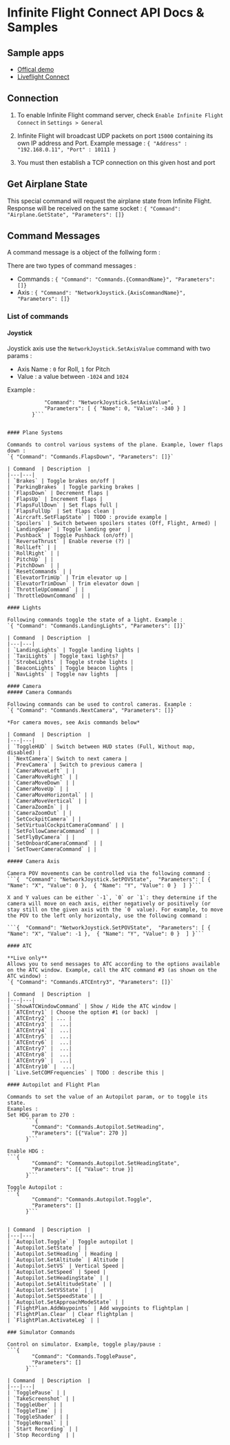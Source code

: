 # Infinite Flight Connect API Docs & Samples
## Sample apps
- [Offical demo](https://github.com/mlaban/IFCTest/tree/master/Infinite%20Flight%20Connector%20API)
- [Liveflight Connect](https://github.com/LiveFlightApp/Connect-Windows)

## Connection 

 1. To enable Infinite Flight command server, check `Enable Infinite Flight Connect` in `Settings > General`
 2. Infinite Flight will broadcast UDP packets on port `15000` containing its own IP address and Port.
Example message : 
`{ "Address" : "192.168.0.11", "Port" : 10111 }`

 3. You must then establish a TCP connection on this given host and port

## Get Airplane State 

This special command will request the airplane state from Infinite Flight. Response will be received on the same socket :
`{ "Command": "Airplane.GetState", "Parameters": []}`

## Command Messages 

A command message is a object of the follwing form : 


There are two types of command messages : 
 - Commands : `{ "Command": "Commands.{CommandName}", "Parameters": []}`
 - Axis : `{ "Command": "NetworkJoystick.{AxisCommandName}", "Parameters": []}`


### List of commands

#### Joystick 

Joystick axis use the `NetworkJoystick.SetAxisValue` command with two params :

 - Axis Name : `0` for Roll, `1` for Pitch 
 - Value : a value between `-1024` and `1024`

Example : 
```{
            "Command": "NetworkJoystick.SetAxisValue",
            "Parameters": [ { "Name": 0, "Value": -340 } ]
        }```
      

#### Plane Systems 

Commands to control various systems of the plane. Example, lower flaps down : 
`{ "Command": "Commands.FlapsDown", "Parameters": []}`

| Command  | Description  |
|---|---|
| `Brakes` | Toggle brakes on/off |
| `ParkingBrakes` | Toggle parking brakes |
| `FlapsDown` | Decrement flaps |
| `FlapsUp` | Increment flaps |
| `FlapsFullDown` | Set flaps full |
| `FlapsFullUp` | Set flaps clean |
| `Aircraft.SetFlapState` | TODO : provide example |
| `Spoilers` | Switch between spoilers states (Off, Flight, Armed) |
| `LandingGear` | Toggle landing gear  |
| `Pushback` | Toggle Pushback (on/off) |
| `ReverseThrust` | Enable reverse (?) |
| `RollLeft` | |
| `RollRight` | |
| `PitchUp` | |
| `PitchDown` | |
| `ResetCommands` | |
| `ElevatorTrimUp` | Trim elevator up |
| `ElevatorTrimDown` | Trim elevator down |
| `ThrottleUpCommand` | |
| `ThrottleDownCommand` | |

#### Lights

Following commands toggle the state of a light. Example : 
`{ "Command": "Commands.LandingLights", "Parameters": []}`

| Command  | Description  |
|---|---|
| `LandingLights` | Toggle landing lights |
| `TaxiLights` | Toggle taxi lights? |
| `StrobeLights` | Toggle strobe lights |
| `BeaconLights` | Toggle beacon lights |
| `NavLights` | Toggle nav lights  |

#### Camera 
##### Camera Commands

Following commands can be used to control cameras. Example : 
`{ "Command": "Commands.NextCamera", "Parameters": []}`

*For camera moves, see Axis commands below*

| Command  | Description  |
|---|---|
| `ToggleHUD` | Switch between HUD states (Full, Without map, disabled) |
| `NextCamera`| Switch to next camera |
| `PrevCamera` | Switch to previous camera |
| `CameraMoveLeft` | | 
| `CameraMoveRight` | |
| `CameraMoveDown` | | 
| `CameraMoveUp` | | 
| `CameraMoveHorizontal` | |
| `CameraMoveVertical` | |
| `CameraZoomIn` | |
| `CameraZoomOut` | |
| `SetCockpitCamera` | |
| `SetVirtualCockpitCameraCommand` | |
| `SetFollowCameraCommand` | |
| `SetFlyByCamera` | |
| `SetOnboardCameraCommand` | |
| `SetTowerCameraCommand` | |

##### Camera Axis 

Camera POV movements can be controlled via the following command : 
```{  "Command": "NetworkJoystick.SetPOVState",  "Parameters": [ { "Name": "X", "Value": 0 },  { "Name": "Y", "Value": 0 }  ] }```

X and Y values can be either `-1`, `0` or `1`: they determine if the camera will move on each axis, either negatively or positively (or stay still on the given axis with the `0` value). For example, to move the POV to the left only horizontaly, use the following command :

```{  "Command": "NetworkJoystick.SetPOVState",  "Parameters": [ { "Name": "X", "Value": -1 },  { "Name": "Y", "Value": 0 }  ] }```

#### ATC 

**Live only**
Allows you to send messages to ATC according to the options available on the ATC window. Example, call the ATC command #3 (as shown on the ATC window) : 
`{ "Command": "Commands.ATCEntry3", "Parameters": []}`

| Command  | Description  |
|---|---|
| `ShowATCWindowCommand` | Show / Hide the ATC window |
| `ATCEntry1` | Choose the option #1 (or back)  |
| `ATCEntry2` | ... |
| `ATCEntry3` |  ...|
| `ATCEntry4` |  ...|
| `ATCEntry5` |  ...|
| `ATCEntry6` |  ...|
| `ATCEntry7` |  ...|
| `ATCEntry8` |  ...|
| `ATCEntry9` |  ...|
| `ATCEntry10` |  ...|
| `Live.SetCOMFrequencies` | TODO : describe this |

#### Autopilot and Flight Plan

Commands to set the value of an Autopilot param, or to toggle its state. 
Examples : 
Set HDG param to 270 : 
      ```{
        "Command": "Commands.Autopilot.SetHeading",
        "Parameters": [{"Value": 270 }]
      }```

Enable HDG :
```{
        "Command": "Commands.Autopilot.SetHeadingState",
        "Parameters": [{ "Value": true }]
      }```

Toggle Autopilot : 
```{
        "Command": "Commands.Autopilot.Toggle",
        "Parameters": []
      }```


| Command  | Description  |
|---|---|
| `Autopilot.Toggle` | Toggle autopilot |
| `Autopilot.SetState` | |
| `Autopilot.SetHeading` | Heading |
| `Autopilot.SetAltitude` | Altitude |
| `Autopilot.SetVS` | Vertical Speed |
| `Autopilot.SetSpeed` | Speed |
| `Autopilot.SetHeadingState` | |
| `Autopilot.SetAltitudeState` | |
| `Autopilot.SetVSState` | |
| `Autopilot.SetSpeedState` | |
| `Autopilot.SetApproachModeState` | |
| `FlightPlan.AddWaypoints` | Add waypoints to flightplan |
| `FlightPlan.Clear` | Clear flightplan |
| `FlightPlan.ActivateLeg` | |

### Simulator Commands 

Control on simulator. Example, toggle play/pause : 
```{
        "Command": "Commands.TogglePause",
        "Parameters": []
      }```

| Command  | Description  |
|---|---|
| `TogglePause` | |
| `TakeScreenshot` | |
| `ToggleUber` | |
| `ToggleTime` | |
| `ToggleShader` | |
| `ToggleNormal` | |
| `Start Recording` | |
| `Stop Recording` | |

